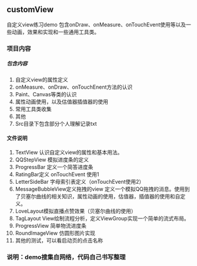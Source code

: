 ## customView
自定义view练习demo 包含onDraw、onMeasure、onTouchEvent使用等以及一些动画，效果和实现和一些通用工具类。

### 项目内容
##### 包含内容
1. 自定义view的属性定义
2. onMeasure、onDraw、onTouchEnent方法的认识
3. Paint、Canvas等类的认识
4. 属性动画使用，以及估值器插值器的使用
5. 常用工具类收集
6. 其他
7. Src目录下包含部分个人理解记录txt
#### 文件说明
1. TextView
    认识自定义view的属性和基本用法。
2. QQStepView 模拟进度条的定义
3. ProgressBar 定义一个简答进度条
4. RatingBar定义 onTouchEvent 使用1
5. LetterSideBar 字母索引表定义（onTouchEvent使用2）
6. MessageBubbleView定义拖拽的view
定义一个模拟QQ拖拽的消息。使用到了贝塞尔曲线的相关知识，属性动画的使用，估值器，插值器的使用和自定义。
7. LoveLayout模拟直播点赞效果（贝塞尔曲线的使用）
8. TagLayout View绘制流程分析，定义ViewGroup实现一个简单的流式布局。
9. ProgressView 简单物流进度条
10. RoundImageView 仿圆形图片实现
11. 其他的测试，可以看启动页的点击名称

### 说明：demo搜集自网络，代码自己书写整理


